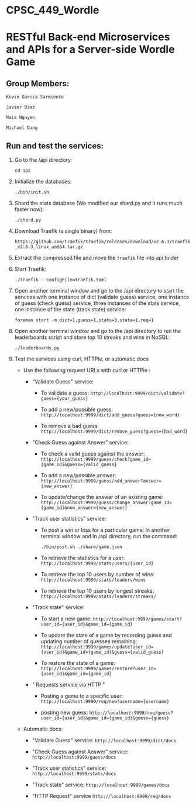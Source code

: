 # CPSC_449_Wordle

# RESTful Back-end Microservices and APIs for a Server-side Wordle Game

## Group Members:

    Kevin Garcia Sarmiento

    Javier Diaz

    Maia Nguyen

    Michael Dang

## Run and test the services:

1. Go to the /api directory:

    ```
    cd api
    ```

2. Initialize the databases:

    ```
    ./bin/init.sh
    ```

3. Shard the stats database (We modified our shard.py and it runs much faster now):
    ```
    ./shard.py
    ```

4. Download Traefik (a single binary) from:

    `https://github.com/traefik/traefik/releases/download/v2.6.3/traefik_v2.6.3_linux_amd64.tar.gz`


5. Extract the compressed file and move the `traefik` file into api folder

6. Start Traefik:

    ```
    ./traefik --configFile=traefik.toml
    ```

7. Open another terminal window and go to the /api directory to start the services with
    one instance of dict (validate guess) service,
    one instance of guess (check guess) service,
    three instances of the stats service,
    one instance of the state (track state) service:

    ```
    foreman start -m dict=1,guess=1,stats=3,state=1,req=1
    ```
8. Open another terminal window and go to the /api directory to run the leaderboards script and store top 10 streaks and wins in NoSQL:

    ```
    ./leaderboards.py
    ```

9. Test the services using curl, HTTPie, or automatic docs

    * Use the following request URLs with curl or HTTPie :

        - "Validate Guess" service:

            * To validate a guess: `http://localhost:9999/dict/validate?guess={your_guess}`

            * To add a new/possible guess: `http://localhost:9999/dict/add_guess?guess={new_word}`

            * To remove a bad guess: `http://localhost:9999/dict/remove_guess?guess={bad_word}`


        - "Check Guess against Answer" service:

            * To check a valid guess against the answer: `http://localhost:9999/guess/check?game_id={game_id}&guess={valid_guess}`

            * To add a new/possible answer: `http://localhost:9999/guess/add_answer?answer={new_answer}`

            * To update/change the answer of an existing game: `http://localhost:9999/guess/change_answer?game_id={game_id}&new_answer={new_answer}`

        - "Track user statistics" service:

            * To post a win or loss for a particular game:
                In another terminal window and in /api directory, run the command:

                ```
                ./bin/post.sh ./share/game.json
                ```

            * To retrieve the statistics for a user: `http://localhost:9999/stats/users/{user_id}`

            * To retrieve the top 10 users by number of wins: `http://localhost:9999/stats/leaders/wins`

            * To retrieve the top 10 users by longest streaks: `http://localhost:9999/stats/leaders/streaks/`

        - "Track state" service:

            * To start a new game: `http://localhost:9999/games/start?user_id={user_id}&game_id={game_id}`

            * To update the state of a game by recording guess and updating number of guesses remaining: `http://localhost:9999/games/update?user_id={user_id}&game_id={game_id}&guess={valid_guess}`

            * To restore the state of a game: `http://localhost:9999/games/restore?user_id={user_id}&game_id={game_id}`

        - " Requests service via HTTP "

            * Posting a game to a specific user: `http://localhost:9999/req/new?username={username}`

            * posting new guess: `http://localhost:9999/req/guess?user_id={user_id}&game_id={game_id}&guess={guess}`

    * Automatic docs:

        - "Validate Guess" service: `http://localhost:9999/dict/docs`

        - "Check Guess against Answer" service: `http://localhost:9999/guess/docs`

        - "Track user statistics" service: `http://localhost:9999/stats/docs`

        - "Track state" service: `http://localhost:9999/games/docs`

        - "HTTP Request" service `http://localhost:9999/req/docs`
